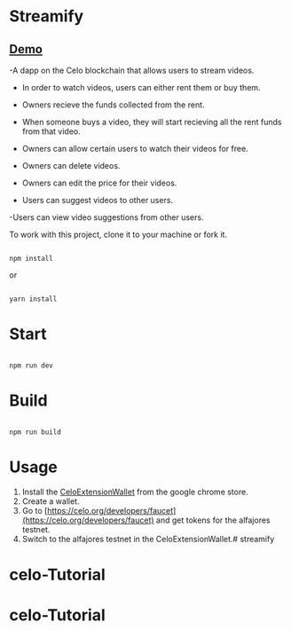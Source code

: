 # Streamify

## [Demo](https://gig-codez.github.io/streamify.github.io/)

-A dapp on the Celo blockchain that allows users to stream videos.


- In order to watch videos, users can either rent them or buy them.

- Owners recieve the funds collected from the rent.

- When someone buys a video, they will start recieving all the rent funds from that video.

- Owners can allow certain users to watch their videos for free.

- Owners can delete videos.

- Owners can edit the price for their videos.

- Users can suggest videos to other users. 

-Users can view  video suggestions from other users.





To work with this project, clone it to your machine or fork it.

```

npm install

```

or 

```

yarn install

```

# Start

```

npm run dev

```

# Build

```

npm run build

```
# Usage
1. Install the [CeloExtensionWallet](https://chrome.google.com/webstore/detail/celoextensionwallet/kkilomkmpmkbdnfelcpgckmpcaemjcdh?hl=en) from the google chrome store.
2. Create a wallet.
3. Go to [https://celo.org/developers/faucet](https://celo.org/developers/faucet) and get tokens for the alfajores testnet.
4. Switch to the alfajores testnet in the CeloExtensionWallet.# streamify
# celo-Tutorial
# celo-Tutorial

